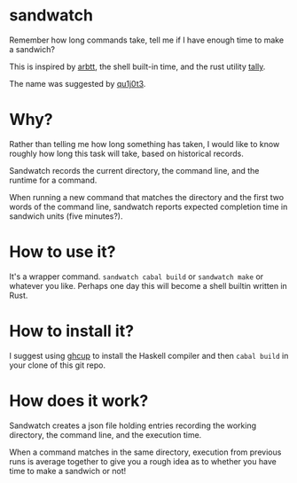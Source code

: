 # sandwatch
Remember how long commands take, tell me if I have enough time to make a sandwich?

This is inspired by [arbtt](https://arbtt.nomeata.de/#what), the shell built-in time, and the rust utility [tally](https://crates.io/crates/tally).

The name was suggested by [qu1j0t3](https://github.com/qu1j0t3/).

# Why?

Rather than telling me how long something has taken, I would like to know roughly how long this task will take, based on historical records.

Sandwatch records the current directory, the command line, and the runtime for a command.

When running a new command that matches the directory and the first two words of the command line, sandwatch reports expected completion time in sandwich units (five minutes?).

# How to use it?

It's a wrapper command. `sandwatch cabal build` or `sandwatch make` or whatever you like. Perhaps one day this will become a shell builtin written in Rust.

# How to install it?

I suggest using [ghcup](https://www.haskell.org/ghcup/) to install the Haskell compiler and then `cabal build` in your clone of this git repo.

# How does it work?

Sandwatch creates a json file holding entries recording the working directory, the command line, and the execution time.

When a command matches in the same directory, execution from previous runs is average together to give you a rough idea as to whether you have time to make a sandwich or not!
